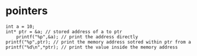 # pointers 
	int a = 10;
	int* ptr = &a; // stored address of a to ptr 
    	printf("%p",&a); // print the address directly 
	printf("%p",ptr); // print the memory address sotred within ptr from a 
	printf("%d\n",*ptr); // print the value inside the memory address 